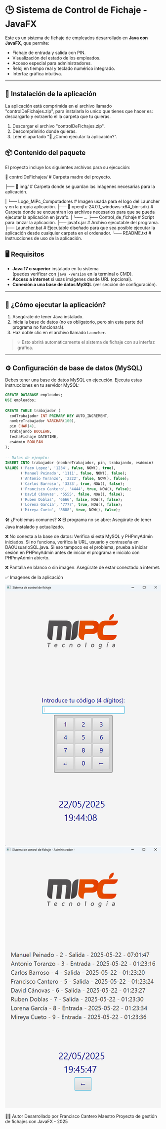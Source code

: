 # 🕒 Sistema de Control de Fichaje - JavaFX

Este es un sistema de fichaje de empleados desarrollado en **Java con JavaFX**, que permite:

- Fichaje de entrada y salida con PIN.
- Visualización del estado de los empleados.
- Acceso especial para administradores.
- Reloj en tiempo real y teclado numérico integrado.
- Interfaz gráfica intuitiva.

---


## 📩 Instalación de la aplicación

La aplicación está comprimida en el archivo llamado "controlDeFichajes.zip", para instalarla lo unico que tienes que hacer es: descargarlo y extraerlo el la carpeta que tu quieras.
1. Descargar el archivo "controlDeFichajes.zip".
2. Descomprimirlo donde quieras.
3. Leer el apartado "🚀 ¿Cómo ejecutar la aplicación?".

## 📦 Contenido del paquete

El proyecto incluye los siguientes archivos para su ejecución:

📁 controlDeFichajes/ # Carpeta madre del proyecto.

├── 📁 img/ # Carpeta donde se guardan las imágenes necesarias para la aplicación.

|    └── Logo_MiPc_Computadores # Imagen usada para el logo del Launcher y en la propia aplicación.
├── 📁 openjfx-24.0.1_windows-x64_bin-sdk/ # Carpeta donde se encuentran los archivos necesarios para que se pueda ejecutar la aplicación en javafx.
|    └── ...
├── Control_de_fichaje # Script para lanzar la aplicación.
├── javafx.jar # Archivo ejecutable del programa.
├── Launcher.bat # Ejecutable diseñado para que sea posible ejecutar la aplicación desde cualquier carpeta en el ordenador.
└── README.txt # Instrucciones de uso de la aplicación.

## 🖥️ Requisitos

- **Java 17 o superior** instalado en tu sistema  
  (puedes verificar con `java -version` en la terminal o CMD).
- **Acceso a internet** si usas imágenes desde URL (opcional).
- **Conexión a una base de datos MySQL** (ver sección de configuración).

---

## 🚀 ¿Cómo ejecutar la aplicación?

1. Asegúrate de tener Java instalado.
2. Inicia la base de datos (no es obligatorio, pero sin esta parte del programa no funcionará).
3. Haz doble clic en el archivo llamado `Launcher`.

> 💡 Esto abrirá automáticamente el sistema de fichaje con su interfaz gráfica.

---

## ⚙️ Configuración de base de datos (MySQL)

Debes tener una base de datos MySQL en ejecución. Ejecuta estas instrucciones en tu servidor MySQL:

```sql
CREATE DATABASE empleados;
USE empleados;

CREATE TABLE trabajador (
  codTrabajador INT PRIMARY KEY AUTO_INCREMENT,
  nombreTrabajador VARCHAR(100),
  pin CHAR(4),
  trabajando BOOLEAN,
  fechaFichaje DATETIME,
  esAdmin BOOLEAN
);

-- Datos de ejemplo:
INSERT INTO trabajador (nombreTrabajador, pin, trabajando, esAdmin)
VALUES ('Paco Lopez', '1234', false, NOW(), true),
       ('Manuel Peinado', '1111', false, NOW(), false);
       ('Antonio Toranzo', '2222', false, NOW(), false);
       ('Carlos Barroso', '3333', true, NOW(), false);
       ('Francisco Cantero', '4444', true, NOW(), false);
       ('David Cánovas', '5555', false, NOW(), false);
       ('Ruben Doblas', '6666', false, NOW(), false);
       ('Lorena García', '7777', true, NOW(), false);
       ('Mireya Cueto', '8888', true, NOW(), false);
```
🛠️ ¿Problemas comunes?
❌ El programa no se abre: Asegúrate de tener Java instalado y actualizado.

❌ No conecta a la base de datos: Verifica si está MySQL y PHPmyAdmin iniciados.
   Si no funciona, verifica la URL, usuario y contraseña en DAOUsuarioSQL.java.
   Si eso tampoco es el problema, prueba a iniciar sesión en PHPmyAdmin antes de iniciar el programa e inicialo con PHPmyAdmin abierto.
   
❌ Pantalla en blanco o sin imagen: Asegúrate de estar conectado a internet.


✅ Imagenes de la aplicación

![imgNormalMode](img/imgNormalMode.png)
![imgAdminMode](img/imgAdminMode.png)




👨‍💻 Autor
Desarrollado por Francisco Cantero Maestro
Proyecto de gestión de fichajes con JavaFX - 2025
